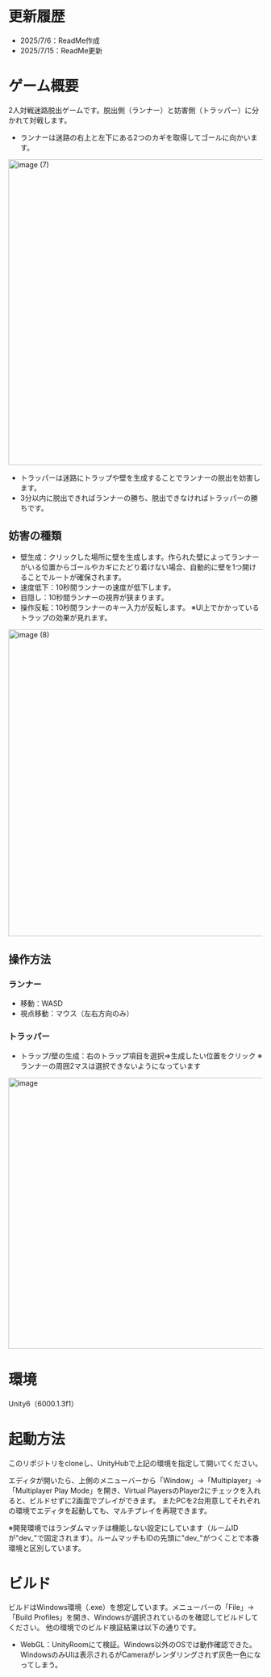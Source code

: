 # 更新履歴
- 2025/7/6：ReadMe作成
- 2025/7/15：ReadMe更新

# ゲーム概要
2人対戦迷路脱出ゲームです。脱出側（ランナー）と妨害側（トラッパー）に分かれて対戦します。
- ランナーは迷路の右上と左下にある2つのカギを取得してゴールに向かいます。
<img width="1078" height="606" alt="image (7)" src="https://github.com/user-attachments/assets/23a99b2e-2722-4d13-8c55-55bb876a99ec" />

- トラッパーは迷路にトラップや壁を生成することでランナーの脱出を妨害します。
- 3分以内に脱出できればランナーの勝ち、脱出できなければトラッパーの勝ちです。

## 妨害の種類
- 壁生成：クリックした場所に壁を生成します。作られた壁によってランナーがいる位置からゴールやカギにたどり着けない場合、自動的に壁を1つ開けることでルートが確保されます。
- 速度低下：10秒間ランナーの速度が低下します。
- 目隠し：10秒間ランナーの視界が狭まります。
- 操作反転：10秒間ランナーのキー入力が反転します。
※UI上でかかっているトラップの効果が見れます。
<img width="1079" height="608" alt="image (8)" src="https://github.com/user-attachments/assets/77885ea9-3e90-4636-aa6a-5ea0e4fc5d02" />


## 操作方法
### ランナー
- 移動：WASD
- 視点移動：マウス（左右方向のみ）
### トラッパー
- トラップ/壁の生成：右のトラップ項目を選択⇒生成したい位置をクリック
※ランナーの周囲2マスは選択できないようになっています
<img width="958" height="537" alt="image" src="https://github.com/user-attachments/assets/c7d076b0-b6d9-4c45-b877-e0bff020f5b7" />



# 環境
Unity6（6000.1.3f1）

# 起動方法
このリポジトリをcloneし、UnityHubで上記の環境を指定して開いてください。

エディタが開いたら、上側のメニューバーから「Window」→「Multiplayer」→「Multiplayer Play Mode」を開き、Virtual PlayersのPlayer2にチェックを入れると、ビルドせずに2画面でプレイができます。
またPCを2台用意してそれぞれの環境でエディタを起動しても、マルチプレイを再現できます。

※開発環境ではランダムマッチは機能しない設定にしています（ルームIDが"dev_"で固定されます）。ルームマッチもIDの先頭に"dev_"がつくことで本番環境と区別しています。

# ビルド
ビルドはWindows環境（.exe）を想定しています。メニューバーの「File」→「Build Profiles」を開き、Windowsが選択されているのを確認してビルドしてください。
他の環境でのビルド検証結果は以下の通りです。
- WebGL：UnityRoomにて検証。Windows以外のOSでは動作確認できた。WindowsのみUIは表示されるがCameraがレンダリングされず灰色一色になってしまう。
